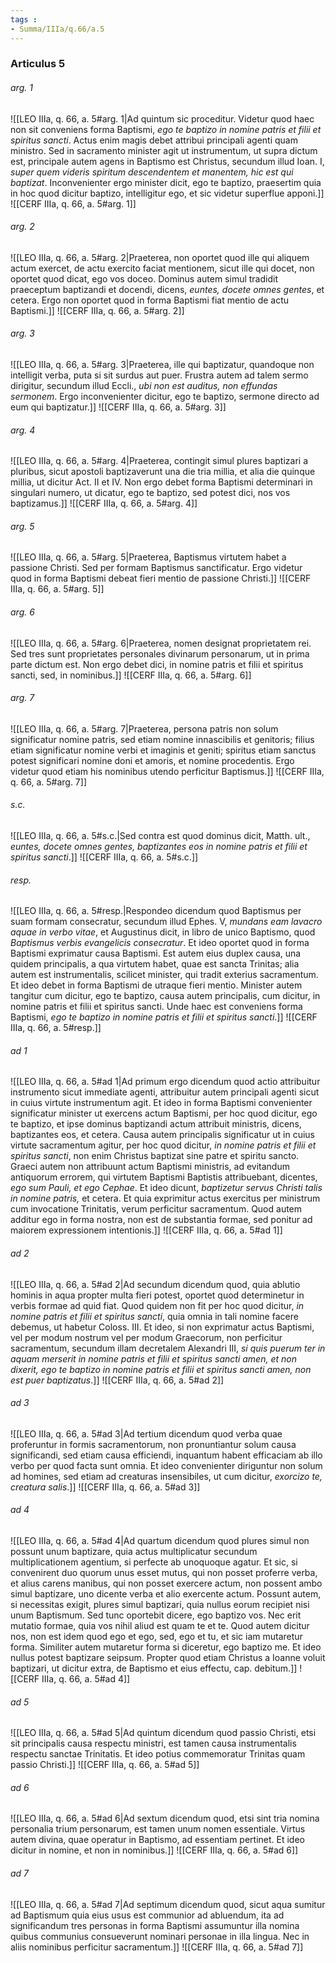 ```yaml
---
tags : 
- Summa/IIIa/q.66/a.5
---
```


### Articulus 5

###### arg. 1
![[LEO IIIa, q. 66, a. 5#arg. 1|Ad quintum sic proceditur. Videtur quod haec non sit conveniens forma Baptismi, *ego te baptizo in nomine patris et filii et spiritus sancti*. Actus enim magis debet attribui principali agenti quam ministro. Sed in sacramento minister agit ut instrumentum, ut supra dictum est, principale autem agens in Baptismo est Christus, secundum illud Ioan. I, *super quem videris spiritum descendentem et manentem, hic est qui baptizat*. Inconvenienter ergo minister dicit, ego te baptizo, praesertim quia in hoc quod dicitur baptizo, intelligitur ego, et sic videtur superflue apponi.]]
![[CERF IIIa, q. 66, a. 5#arg. 1]]

###### arg. 2
![[LEO IIIa, q. 66, a. 5#arg. 2|Praeterea, non oportet quod ille qui aliquem actum exercet, de actu exercito faciat mentionem, sicut ille qui docet, non oportet quod dicat, ego vos doceo. Dominus autem simul tradidit praeceptum baptizandi et docendi, dicens, *euntes, docete omnes gentes*, et cetera. Ergo non oportet quod in forma Baptismi fiat mentio de actu Baptismi.]]
![[CERF IIIa, q. 66, a. 5#arg. 2]]

###### arg. 3
![[LEO IIIa, q. 66, a. 5#arg. 3|Praeterea, ille qui baptizatur, quandoque non intelligit verba, puta si sit surdus aut puer. Frustra autem ad talem sermo dirigitur, secundum illud Eccli., *ubi non est auditus, non effundas sermonem*. Ergo inconvenienter dicitur, ego te baptizo, sermone directo ad eum qui baptizatur.]]
![[CERF IIIa, q. 66, a. 5#arg. 3]]

###### arg. 4
![[LEO IIIa, q. 66, a. 5#arg. 4|Praeterea, contingit simul plures baptizari a pluribus, sicut apostoli baptizaverunt una die tria millia, et alia die quinque millia, ut dicitur Act. II et IV. Non ergo debet forma Baptismi determinari in singulari numero, ut dicatur, ego te baptizo, sed potest dici, nos vos baptizamus.]]
![[CERF IIIa, q. 66, a. 5#arg. 4]]

###### arg. 5
![[LEO IIIa, q. 66, a. 5#arg. 5|Praeterea, Baptismus virtutem habet a passione Christi. Sed per formam Baptismus sanctificatur. Ergo videtur quod in forma Baptismi debeat fieri mentio de passione Christi.]]
![[CERF IIIa, q. 66, a. 5#arg. 5]]

###### arg. 6
![[LEO IIIa, q. 66, a. 5#arg. 6|Praeterea, nomen designat proprietatem rei. Sed tres sunt proprietates personales divinarum personarum, ut in prima parte dictum est. Non ergo debet dici, in nomine patris et filii et spiritus sancti, sed, in nominibus.]]
![[CERF IIIa, q. 66, a. 5#arg. 6]]

###### arg. 7
![[LEO IIIa, q. 66, a. 5#arg. 7|Praeterea, persona patris non solum significatur nomine patris, sed etiam nomine innascibilis et genitoris; filius etiam significatur nomine verbi et imaginis et geniti; spiritus etiam sanctus potest significari nomine doni et amoris, et nomine procedentis. Ergo videtur quod etiam his nominibus utendo perficitur Baptismus.]]
![[CERF IIIa, q. 66, a. 5#arg. 7]]

###### s.c.
![[LEO IIIa, q. 66, a. 5#s.c.|Sed contra est quod dominus dicit, Matth. ult., *euntes, docete omnes gentes, baptizantes eos in nomine patris et filii et spiritus sancti*.]]
![[CERF IIIa, q. 66, a. 5#s.c.]]

###### resp.
![[LEO IIIa, q. 66, a. 5#resp.|Respondeo dicendum quod Baptismus per suam formam consecratur, secundum illud Ephes. V, *mundans eam lavacro aquae in verbo vitae*, et Augustinus dicit, in libro de unico Baptismo, quod *Baptismus verbis evangelicis consecratur*. Et ideo oportet quod in forma Baptismi exprimatur causa Baptismi. Est autem eius duplex causa, una quidem principalis, a qua virtutem habet, quae est sancta Trinitas; alia autem est instrumentalis, scilicet minister, qui tradit exterius sacramentum. Et ideo debet in forma Baptismi de utraque fieri mentio. Minister autem tangitur cum dicitur, ego te baptizo, causa autem principalis, cum dicitur, in nomine patris et filii et spiritus sancti. Unde haec est conveniens forma Baptismi, *ego te baptizo in nomine patris et filii et spiritus sancti*.]]
![[CERF IIIa, q. 66, a. 5#resp.]]

###### ad 1
![[LEO IIIa, q. 66, a. 5#ad 1|Ad primum ergo dicendum quod actio attribuitur instrumento sicut immediate agenti, attribuitur autem principali agenti sicut in cuius virtute instrumentum agit. Et ideo in forma Baptismi convenienter significatur minister ut exercens actum Baptismi, per hoc quod dicitur, ego te baptizo, et ipse dominus baptizandi actum attribuit ministris, dicens, baptizantes eos, et cetera. Causa autem principalis significatur ut in cuius virtute sacramentum agitur, per hoc quod dicitur, *in nomine patris et filii et spiritus sancti*, non enim Christus baptizat sine patre et spiritu sancto. Graeci autem non attribuunt actum Baptismi ministris, ad evitandum antiquorum errorem, qui virtutem Baptismi Baptistis attribuebant, dicentes, *ego sum Pauli, et ego Cephae*. Et ideo dicunt, *baptizetur servus Christi talis in nomine patris,* et cetera. Et quia exprimitur actus exercitus per ministrum cum invocatione Trinitatis, verum perficitur sacramentum. Quod autem additur ego in forma nostra, non est de substantia formae, sed ponitur ad maiorem expressionem intentionis.]]
![[CERF IIIa, q. 66, a. 5#ad 1]]

###### ad 2
![[LEO IIIa, q. 66, a. 5#ad 2|Ad secundum dicendum quod, quia ablutio hominis in aqua propter multa fieri potest, oportet quod determinetur in verbis formae ad quid fiat. Quod quidem non fit per hoc quod dicitur, *in nomine patris et filii et spiritus sancti*, quia omnia in tali nomine facere debemus, ut habetur Coloss. III. Et ideo, si non exprimatur actus Baptismi, vel per modum nostrum vel per modum Graecorum, non perficitur sacramentum, secundum illam decretalem Alexandri III, *si quis puerum ter in aquam merserit in nomine patris et filii et spiritus sancti amen, et non dixerit, ego te baptizo in nomine patris et filii et spiritus sancti amen, non est puer baptizatus*.]]
![[CERF IIIa, q. 66, a. 5#ad 2]]

###### ad 3
![[LEO IIIa, q. 66, a. 5#ad 3|Ad tertium dicendum quod verba quae proferuntur in formis sacramentorum, non pronuntiantur solum causa significandi, sed etiam causa efficiendi, inquantum habent efficaciam ab illo verbo per quod facta sunt omnia. Et ideo convenienter diriguntur non solum ad homines, sed etiam ad creaturas insensibiles, ut cum dicitur, *exorcizo te, creatura salis*.]]
![[CERF IIIa, q. 66, a. 5#ad 3]]

###### ad 4
![[LEO IIIa, q. 66, a. 5#ad 4|Ad quartum dicendum quod plures simul non possunt unum baptizare, quia actus multiplicatur secundum multiplicationem agentium, si perfecte ab unoquoque agatur. Et sic, si convenirent duo quorum unus esset mutus, qui non posset proferre verba, et alius carens manibus, qui non posset exercere actum, non possent ambo simul baptizare, uno dicente verba et alio exercente actum. Possunt autem, si necessitas exigit, plures simul baptizari, quia nullus eorum recipiet nisi unum Baptismum. Sed tunc oportebit dicere, ego baptizo vos. Nec erit mutatio formae, quia vos nihil aliud est quam te et te. Quod autem dicitur nos, non est idem quod ego et ego, sed, ego et tu, et sic iam mutaretur forma. Similiter autem mutaretur forma si diceretur, ego baptizo me. Et ideo nullus potest baptizare seipsum. Propter quod etiam Christus a Ioanne voluit baptizari, ut dicitur extra, de Baptismo et eius effectu, cap. debitum.]]
![[CERF IIIa, q. 66, a. 5#ad 4]]

###### ad 5
![[LEO IIIa, q. 66, a. 5#ad 5|Ad quintum dicendum quod passio Christi, etsi sit principalis causa respectu ministri, est tamen causa instrumentalis respectu sanctae Trinitatis. Et ideo potius commemoratur Trinitas quam passio Christi.]]
![[CERF IIIa, q. 66, a. 5#ad 5]]

###### ad 6
![[LEO IIIa, q. 66, a. 5#ad 6|Ad sextum dicendum quod, etsi sint tria nomina personalia trium personarum, est tamen unum nomen essentiale. Virtus autem divina, quae operatur in Baptismo, ad essentiam pertinet. Et ideo dicitur in nomine, et non in nominibus.]]
![[CERF IIIa, q. 66, a. 5#ad 6]]

###### ad 7
![[LEO IIIa, q. 66, a. 5#ad 7|Ad septimum dicendum quod, sicut aqua sumitur ad Baptismum quia eius usus est communior ad abluendum, ita ad significandum tres personas in forma Baptismi assumuntur illa nomina quibus communius consueverunt nominari personae in illa lingua. Nec in aliis nominibus perficitur sacramentum.]]
![[CERF IIIa, q. 66, a. 5#ad 7]]

